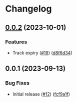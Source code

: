 # Changelog

## [0.0.2](https://github.com/bodgit/gssapi/compare/v0.0.1...v0.0.2) (2023-10-01)


### Features

* Track expiry ([#19](https://github.com/bodgit/gssapi/issues/19)) ([d8f6d34](https://github.com/bodgit/gssapi/commit/d8f6d343a1ddba12fa217cf9d82eaaa8e010bc7b))

## 0.0.1 (2023-09-13)


### Bug Fixes

* Initial release ([#12](https://github.com/bodgit/gssapi/issues/12)) ([fcf9a1f](https://github.com/bodgit/gssapi/commit/fcf9a1f3a08b0baf0d4cbef93a3d47ed3b130c32))
